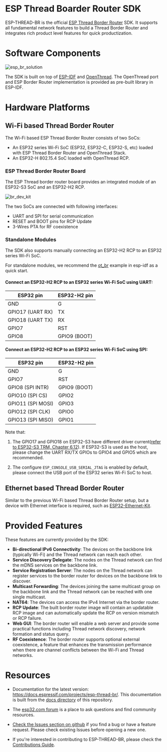 # ESP Thread Boarder Router SDK

ESP-THREAD-BR is the official [ESP Thread Border Router](https://openthread.io/guides/border-router/espressif-esp32) SDK. It supports all fundamental network features to build a Thread Border Router and integrates rich product level features for quick productization.

# Software Components

![esp_br_solution](docs/images/esp-thread-border-router-solution.png)

The SDK is built on top of [ESP-IDF](https://github.com/espressif/esp-idf) and [OpenThread](https://github.com/openthread/openthread). The OpenThread port and ESP Border Router implementation is provided as pre-built library in ESP-IDF.

# Hardware Platforms

## Wi-Fi based Thread Border Router

The Wi-Fi based ESP Thread Border Router consists of two SoCs:

* An ESP32 series Wi-Fi SoC (ESP32, ESP32-C, ESP32-S, etc) loaded with ESP Thread Border Router and OpenThread Stack.
* An ESP32-H 802.15.4 SoC loaded with OpenThread RCP.

### ESP Thread Border Router Board

The ESP Thread border router board provides an integrated module of an ESP32-S3 SoC and an ESP32-H2 RCP.

![br_dev_kit](docs/images/esp-thread-border-router-board.png)

The two SoCs are connected with following interfaces:
* UART and SPI for serial communication
* RESET and BOOT pins for RCP Update
* 3-Wires PTA for RF coexistence

### Standalone Modules

The SDK also supports manually connecting an ESP32-H2 RCP to an ESP32 series Wi-Fi SoC.

For standalone modules, we recommend the [ot_br](https://github.com/espressif/esp-idf/tree/master/examples/openthread/ot_br) example in esp-idf as a quick start.

#### Connect an ESP32-H2 RCP to an ESP32 series Wi-Fi SoC using UART:
ESP32 pin           | ESP32-H2 pin
--------------------|-------------
  GND               |     G
  GPIO17 (UART RX)  |     TX
  GPIO18 (UART TX)  |     RX
  GPIO7             |     RST
  GPIO8             |     GPIO9 (BOOT)

#### Connect an ESP32-H2 RCP to an ESP32 series Wi-Fi SoC using SPI:
ESP32 pin           | ESP32-H2 pin
--------------------|-------------
  GND               |     G
  GPIO7             |     RST
  GPIO8  (SPI INTR) |     GPIO9 (BOOT)
  GPIO10 (SPI CS)   |     GPIO2
  GPIO11 (SPI MOSI) |     GPIO3
  GPIO12 (SPI CLK)  |     GPIO0
  GPIO13 (SPI MISO) |     GPIO1

Note that:
1. The GPIO17 and GPIO18 on ESP32-S3 have different driver current([refer to ESP32-S3 TRM, Chapter 6.12](https://www.espressif.com/sites/default/files/documentation/esp32-s3_technical_reference_manual_en.pdf)). If ESP32-S3 is used as the host, please change the UART RX/TX GPIOs to GPIO4 and GPIO5 which are recommended.

2. The configure `ESP_CONSOLE_USB_SERIAL_JTAG` is enabled by default, please connect the USB port of the ESP32 series Wi-Fi SoC to host.

## Ethernet based Thread Border Router

Similar to the previous Wi-Fi based Thread Border Router setup, but a device with Ethernet interface is required, such as [ESP32-Ethernet-Kit](https://docs.espressif.com/projects/esp-idf/en/latest/esp32/hw-reference/esp32/get-started-ethernet-kit.html).

# Provided Features

These features are currently provided by the SDK:

* **Bi-directional IPv6 Connectivity**: The devices on the backbone link (typically Wi-Fi) and the Thread network can reach each other.
* **Service Discovery Delegate**: The nodes on the Thread network can find the mDNS services on the backbone link.
* **Service Registration Server**: The nodes on the Thread network can register services to the border router for devices on the backbone link to discover.
* **Multicast Forwarding**: The devices joining the same multicast group on the backbone link and the Thread network can be reached with one single multicast.
* **NAT64**: The devices can access the IPv4 Internet via the border router.
* **RCP Update**: The built border router image will contain an updatable RCP image and can automatically update the RCP on version mismatch or RCP failure.
* **Web GUI**: The border router will enable a web server and provide some practical functions including Thread network discovery, network formation and status query. 
* **RF Coexistence**: The border router supports optional external coexistence, a feature that enhances the transmission performance when there are channel conflicts between the Wi-Fi and Thread networks.

# Resources

* Documentation for the latest version: https://docs.espressif.com/projects/esp-thread-br/. This documentation is built from the [docs directory](docs) of this repository.

* The [esp32.com forum](https://esp32.com/) is a place to ask questions and find community resources.

* [Check the Issues section on github](https://github.com/espressif/esp-thread-br/issues) if you find a bug or have a feature request. Please check existing Issues before opening a new one.

* If you're interested in contributing to ESP-THREAD-BR, please check the [Contributions Guide](https://docs.espressif.com/projects/esp-idf/en/latest/contribute/index.html).

